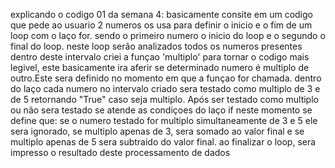 explicando o codigo 01 da semana 4:
basicamente consite em um codigo que pede ao usuario 2 numeros os usa para definir o inicio e o fim de um loop com o laço for.
sendo o primeiro numero o inicio do loop e o segundo o final do loop.
neste loop serão analizados todos os numeros presentes dentro deste intervalo
criei a funçao 'multiplo' para tornar o codigo mais legivel, este basicamente ira aferir se determinado numero é multiplo de outro.Este sera definido no momento em que a funçao for chamada.
dentro do laço cada numero no intervalo criado sera testado como multiplo de 3 e de 5
retornando "True" caso seja multiplo.
Após ser testado como multiplo ou não sera testado se atende as condiçoes do laço if
neste momento se define que: se o numero testado for multiplo simultaneamente de 3 e 5 ele sera ignorado, se multiplo apenas de 3, sera somado ao valor final e se multiplo apenas de 5 sera subtraido do valor final.
ao finalizar o loop, sera impresso o resultado deste processamento de dados 
